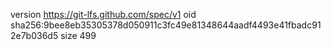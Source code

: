 version https://git-lfs.github.com/spec/v1
oid sha256:9bee8eb35305378d050911c3fc49e81348644aadf4493e41fbadc912e7b036d5
size 499

